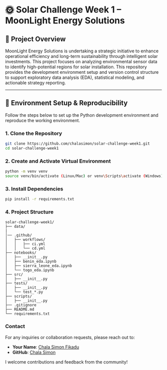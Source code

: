# 🌞 Solar Challenge Week 1 – MoonLight Energy Solutions

## 📘 Project Overview

MoonLight Energy Solutions is undertaking a strategic initiative to enhance operational efficiency and long-term sustainability through intelligent solar investments. This project focuses on analyzing environmental sensor data to identify high-potential regions for solar installation. This repository provides the development environment setup and version control structure to support exploratory data analysis (EDA), statistical modeling, and actionable strategy reporting.

---

## 🧪 Environment Setup & Reproducibility

Follow the steps below to set up the Python development environment and reproduce the working environment.

### 1. Clone the Repository

```bash
git clone https://github.com/chalasimon/solar-challenge-week1.git
cd solar-challenge-week1
```
### 2. Create and Activate Virtual Environment

```bash
python -m venv venv
source venv/bin/activate (Linux/Mac) or venv\Scripts\activate (Windows)
```
### 3. Install Dependencies

```bash
pip install -r requirements.txt
```
### 4. Project Structure

```plaintext
solar-challenge-week1/
├── data/
|
│── .github/
│   ├── workflows/
│   │   ├── ci.yml
│   │   └── cd.yml
├── notebooks/
│   ├── __init__.py
│   ├── benin_eda.ipynb
│   ├── sierra_leone_eda.ipynb
│   └── togo_eda.ipynb
├── src/
│   ├── __init__.py
├── tests/
│   ├── __init__.py
│   └── test_*.py
├── scripts/
│   ├── __init__.py
├── .gitignore
├── README.md
└── requirements.txt
```
### Contact
For any inquiries or collaboration requests, please reach out to:

- **Your Name**: [Chala Simon Fikadu](mailto:chally.r@hotmail.com)
- **GitHub**: [Chala Simon](https://github.com/chalasimon)

I welcome contributions and feedback from the community!